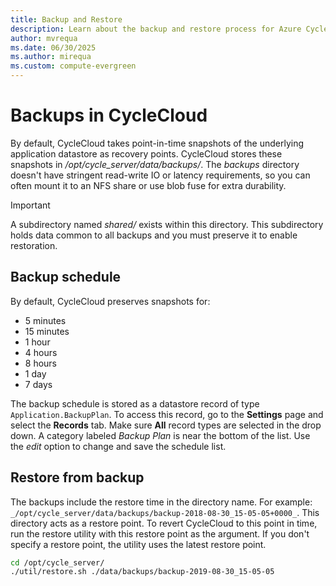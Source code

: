 ```yaml
---
title: Backup and Restore
description: Learn about the backup and restore process for Azure CycleCloud. By default, CycleCloud takes underlying application datastore snapshots as recovery points.
author: mvrequa
ms.date: 06/30/2025
ms.author: mirequa
ms.custom: compute-evergreen
---
```


# Backups in CycleCloud

By default, CycleCloud takes point-in-time snapshots of the underlying application datastore as recovery points. CycleCloud stores these snapshots in _/opt/cycle_server/data/backups/_. The _backups_ directory doesn't have stringent read-write IO or latency requirements, so you can often mount it to an NFS share or use blob fuse for extra durability.

> [!IMPORTANT]
> A subdirectory named _shared/_ exists within this directory. This subdirectory holds data common to all backups and you must preserve it to enable restoration.

## Backup schedule

By default, CycleCloud preserves snapshots for:

* 5 minutes
* 15 minutes
* 1 hour
* 4 hours
* 8 hours
* 1 day
* 7 days

The backup schedule is stored as a datastore record of type `Application.BackupPlan`. To access this record, go to the **Settings** page and select the **Records** tab. Make sure **All** record types are selected in the drop down. A category labeled *Backup Plan* is near the bottom of the list. Use the *edit* option to change and save the schedule list.

## Restore from backup

The backups include the restore time in the directory name. For example:
`_/opt/cycle_server/data/backups/backup-2018-08-30_15-05-05+0000_`.
This directory acts as a restore point. To revert CycleCloud to this point in time, run the restore utility with this restore point as the argument. If you don't specify a restore point, the utility uses the latest restore point.

```bash
cd /opt/cycle_server/
./util/restore.sh ./data/backups/backup-2019-08-30_15-05-05
```

